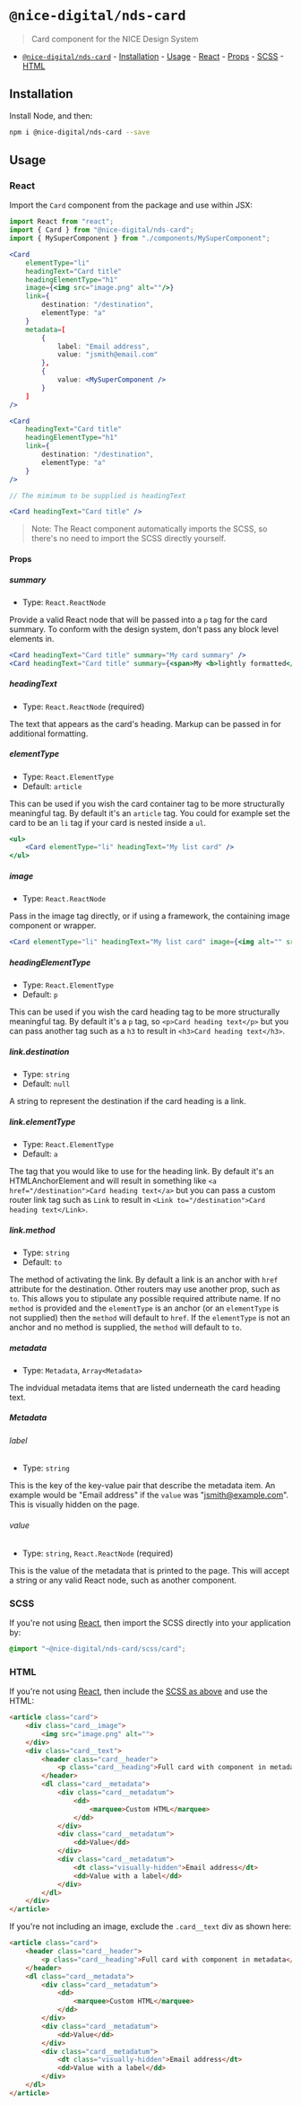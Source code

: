 # `@nice-digital/nds-card`

> Card component for the NICE Design System

- [`@nice-digital/nds-card`](#nice-digitalcard) - [Installation](#installation) - [Usage](#usage) - [React](#react) - [Props](#props) - [SCSS](#scss) - [HTML](#html)

## Installation

Install Node, and then:

```sh
npm i @nice-digital/nds-card --save
```

## Usage

### React

Import the `Card` component from the package and use within JSX:

```jsx
import React from "react";
import { Card } from "@nice-digital/nds-card";
import { MySuperComponent } from "./components/MySuperComponent";

<Card
    elementType="li"
	headingText="Card title"
	headingElementType="h1"
    image={<img src="image.png" alt=""/>}
	link={
		destination: "/destination",
		elementType: "a"
	}
	metadata=[
		{
			label: "Email address",
			value: "jsmith@email.com"
		},
		{
			value: <MySuperComponent />
		}
	]
/>

<Card
	headingText="Card title"
	headingElementType="h1"
	link={
		destination: "/destination",
		elementType: "a"
	}
/>

// The mimimum to be supplied is headingText

<Card headingText="Card title" />

```

> Note: The React component automatically imports the SCSS, so there's no need to import the SCSS directly yourself.

#### Props

##### summary

- Type: `React.ReactNode`

Provide a valid React node that will be passed into a `p` tag for the card summary. To conform with the design system, don't pass any block level elements in.

```jsx
<Card headingText="Card title" summary="My card summary" />
<Card headingText="Card title" summary={<span>My <b>lightly formatted</b> summary</span>} />

```

##### headingText

- Type: `React.ReactNode` (required)

The text that appears as the card's heading. Markup can be passed in for additional formatting.

##### elementType

- Type: `React.ElementType`
- Default: `article`

This can be used if you wish the card container tag to be more structurally meaningful tag. By default it's an `article` tag. You could for example set the card to be an `li` tag if your card is nested inside a `ul`.

```jsx
<ul>
	<Card elementType="li" headingText="My list card" />
</ul>
```

##### image

- Type: `React.ReactNode`

Pass in the image tag directly, or if using a framework, the containing image component or wrapper.

```jsx
<Card elementType="li" headingText="My list card" image={<img alt="" src="image.png" />} />
```

##### headingElementType

- Type: `React.ElementType`
- Default: `p`

This can be used if you wish the card heading tag to be more structurally meaningful tag. By default it's a `p` tag, so `<p>Card heading text</p>` but you can pass another tag such as a `h3` to result in `<h3>Card heading text</h3>`.

##### link.destination

- Type: `string`
- Default: `null`

A string to represent the destination if the card heading is a link.

##### link.elementType

- Type: `React.ElementType`
- Default: `a`

The tag that you would like to use for the heading link. By default it's an HTMLAnchorElement and will result in something like `<a href="/destination">Card heading text</a>` but you can pass a custom router link tag such as `Link` to result in `<Link to="/destination">Card heading text</Link>`.

##### link.method

- Type: `string`
- Default: `to`

The method of activating the link. By default a link is an anchor with `href` attribute for the destination. Other routers may use another prop, such as `to`. This allows you to stipulate any possible required attribute name. If no `method` is provided and the `elementType` is an anchor (or an `elementType` is not supplied) then the `method` will default to `href`. If the `elementType` is not an anchor and no method is supplied, the `method` will default to `to`.

##### metadata

- Type: `Metadata`, `Array<Metadata>`

The indvidual metadata items that are listed underneath the card heading text.

##### Metadata

###### label

- Type: `string`

This is the key of the key-value pair that describe the metadata item. An example would be "Email address" if the `value` was "jsmith@example.com". This is visually hidden on the page.

###### value

- Type: `string`, `React.ReactNode` (required)

This is the value of the metadata that is printed to the page. This will accept a string or any valid React node, such as another component.

### SCSS

If you're not using [React](#react), then import the SCSS directly into your application by:

```scss
@import "~@nice-digital/nds-card/scss/card";
```

### HTML

If you're not using [React](#react), then include the [SCSS as above](#scss) and use the HTML:

```html
<article class="card">
    <div class="card__image">
        <img src="image.png" alt="">
    </div>
    <div class="card__text">
        <header class="card__header">
            <p class="card__heading">Full card with component in metadata</p>
        </header>
        <dl class="card__metadata">
            <div class="card__metadatum">
                <dd>
                    <marquee>Custom HTML</marquee>
                </dd>
            </div>
            <div class="card__metadatum">
                <dd>Value</dd>
            </div>
            <div class="card__metadatum">
                <dt class="visually-hidden">Email address</dt>
                <dd>Value with a label</dd>
            </div>
        </dl>
    </div>
</article>
```

If you're not including an image, exclude the `.card__text` div as shown here:

```html
<article class="card">
    <header class="card__header">
        <p class="card__heading">Full card with component in metadata</p>
    </header>
    <dl class="card__metadata">
        <div class="card__metadatum">
            <dd>
                <marquee>Custom HTML</marquee>
            </dd>
        </div>
        <div class="card__metadatum">
            <dd>Value</dd>
        </div>
        <div class="card__metadatum">
            <dt class="visually-hidden">Email address</dt>
            <dd>Value with a label</dd>
        </div>
    </dl>
</article>
``` 

